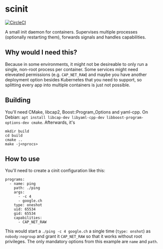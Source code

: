 # scinit
[![CircleCI](https://circleci.com/gh/uubk/scinit/tree/master.svg?style=shield)](https://circleci.com/gh/uubk/cinit/tree/master)

A small init daemon for containers. Supervises multiple processes (optionally restarting them), forwards signals and handles capabilities.

## Why would I need this?
Because in some environments, it might not be desireable to only run a single, non-root process per container. Some services might need eleveated permissions (e.g. `CAP_NET_RAW`) and maybe you have another deployment option besides Kubernetes that you need to support, so splitting every app into multiple containers is just not possible.

## Building
You'll need CMake, libcap2, Boost::Program_Options and yaml-cpp. On Debian: `apt install libcap-dev libyaml-cpp-dev libboost-program-options-dev cmake`. Afterwards, it's
```
mkdir build
cd build
cmake ..
make -j<nprocs>
```

## How to use
You'll need to create a cinit configuration like this:
```
programs:
  - name: ping
    path: ./ping
    args:
      - -c 4
      - google.ch
    type: oneshot
    uid: 65534
    gid: 65534
    capabilities:
      - CAP_NET_RAW
```
This would start a `./ping -c 4 google.ch` a single time (`type: onshot`) as `nobody:nogroup` and grant it `CAP_NET_RAW` so that it works without root privileges. The only mandatory options from this example are `name` and `path`.
